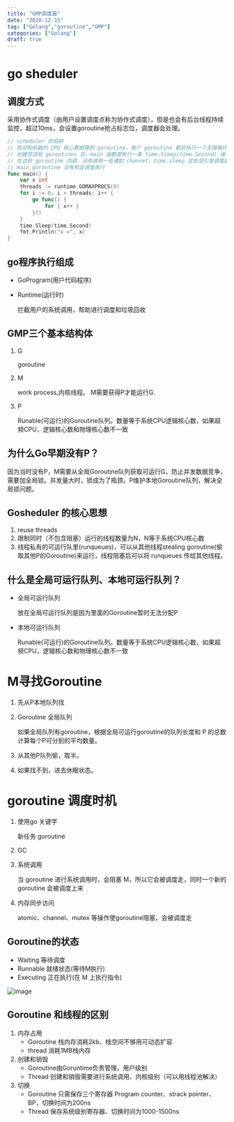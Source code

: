 ```yaml
---
title: "GMP调度器"
date: "2020-12-15"
tag: ["Golang","goroutine","GMP"]
categories: ["Golang"]
draft: true
---
```


# go sheduler
## 调度方式
采用协作式调度（由用户设置调度点称为协作式调度），但是也会有后台线程持续监控，超过10ms，会设置goroutine抢占标志位，调度器会处理。
```go
// scheduler 的陷阱
// 启动和机器的 CPU 核心数相等的 goroutine，每个 goroutine 都会执行一个无限循环。
// 创建完这些 goroutines 后，main 函数里执行一条 time.Sleep(time.Second) 语句。Go scheduler 因为超过10ms把主 goroutine 被调度走。先前创建的 threads 个 goroutines，刚好把 M 和 P 都占满了。
// 在这些 goroutine 内部，没有调用一些诸如 channel，time.sleep 这些会引发调度器工作的事情。只能任由这些无限循环执行下去了
// main goroutine 没有机会调度执行
func main() {
    var x int
    threads := runtime.GOMAXPROCS(0)
    for i := 0; i < threads; i++ {
        go func() {
            for { x++ }
        }()
    }
    time.Sleep(time.Second)
    fmt.Println("x =", x)
}
```
## go程序执行组成
- GoProgram(用户代码程序)
- Runtime(运行时)

    拦截用户的系统调用，帮助进行调度和垃圾回收


## GMP三个基本结构体
1. G
    
    goroutine

2. M

    work process,内核线程。
    M需要获得P才能运行G.
3. P

    Runable(可运行)的Goroutine队列。数量等于系统CPU逻辑核心数，如果超频CPU，逻辑核心数和物理核心数不一致

## 为什么Go早期没有P？
因为当时没有P，M需要从全局Goroutine队列获取可运行G，防止并发数据竞争，需要加全局锁。并发量大时，锁成为了瓶颈。P维护本地Goroutine队列，解决全局锁问题。

## Gosheduler 的核心思想
1. reuse threads
2. 限制同时（不包含阻塞）运行的线程数量为N，N等于系统CPU核心数
3. 线程私有的可运行队里(runqueues)，可以从其他线程stealing goroutine(偷取其他P的Goroutine)来运行，线程阻塞后可以将 runqueues 传给其他线程。


## 什么是全局可运行队列、本地可运行队列？
- 全局可运行队列

    放在全局可运行队列是因为里面的Goroutine暂时无法分配P
- 本地可运行队列 

    Runable(可运行)的Goroutine队列。数量等于系统CPU逻辑核心数，如果超频CPU，逻辑核心数和物理核心数不一致

# M寻找Goroutine
1. 先从P本地队列找
2. Goroutine 全局队列

    如果全局队列有goroutine，根据全局可运行goroutine的队列长度和 P 的总数计算每个P可分到的平均数量。
3. 从其他P队列偷，取半。
4. 如果找不到，进去休眠状态。

# goroutine 调度时机
1. 使用go 关键字
    
    新任务 goroutine

2. GC
3. 系统调用

    当 goroutine 进行系统调用时，会阻塞 M，所以它会被调度走，同时一个新的 goroutine 会被调度上来
4. 内存同步访问

    atomic、channel、mutex 等操作使goroutine阻塞，会被调度走
## Goroutine的状态
- Waiting 等待调度
- Runnable 就绪状态(等待M执行)
- Executing 正在执行(在 M 上执行指令)

![image](/img/goroutine-workflow.png)

## Goroutine 和线程的区别
1. 内存占用
    - Goroutine 栈内存消耗2kb、栈空间不够用可动态扩容
    - thread 消耗1MB栈内存
2. 创建和销毁
    - Goroutine由Goruntime负责管理，用户级别
    - Thread 创建和销毁需要进行系统调用、内核级别（可以用线程池解决）
3. 切换
    - Goroutine 只需保存三个寄存器 Program counter、strack pointer、BP，切换时间为200ns
    - Thread 保存系统级别寄存器、切换时间为1000-1500ns


